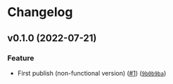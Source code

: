 # Changelog

<!--next-version-placeholder-->

## v0.1.0 (2022-07-21)
### Feature
* First publish (non-functional version) ([#1](https://github.com/Bluetooth-Devices/xiaomi-ble/issues/1)) ([`9b0b9ba`](https://github.com/Bluetooth-Devices/xiaomi-ble/commit/9b0b9ba5114c94a046a78a018f67423cc57df61a))
